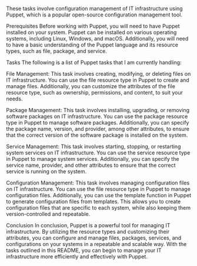 These tasks involve configuration management of IT infrastructure using Puppet, which is a popular open-source configuration management tool.

Prerequisites Before working with Puppet, you will need to have Puppet installed on your system. Puppet can be installed on various operating systems, including Linux, Windows, and macOS. Additionally, you will need to have a basic understanding of the Puppet language and its resource types, such as file, package, and service.

Tasks The following is a list of Puppet tasks that I am currently handling:

File Management: This task involves creating, modifying, or deleting files on IT infrastructure. You can use the file resource type in Puppet to create and manage files. Additionally, you can customize the attributes of the file resource type, such as ownership, permissions, and content, to suit your needs.

Package Management: This task involves installing, upgrading, or removing software packages on IT infrastructure. You can use the package resource type in Puppet to manage software packages. Additionally, you can specify the package name, version, and provider, among other attributes, to ensure that the correct version of the software package is installed on the system.

Service Management: This task involves starting, stopping, or restarting system services on IT infrastructure. You can use the service resource type in Puppet to manage system services. Additionally, you can specify the service name, provider, and other attributes to ensure that the correct service is running on the system.

Configuration Management: This task involves managing configuration files on IT infrastructure. You can use the file resource type in Puppet to manage configuration files. Additionally, you can use the template function in Puppet to generate configuration files from templates. This allows you to create configuration files that are specific to each system, while also keeping them version-controlled and repeatable.

Conclusion In conclusion, Puppet is a powerful tool for managing IT infrastructure. By utilizing the resource types and customizing their attributes, you can configure and manage files, packages, services, and configurations on your systems in a repeatable and scalable way. With the tasks outlined in this README, you can begin to manage your IT infrastructure more efficiently and effectively with Puppet.
